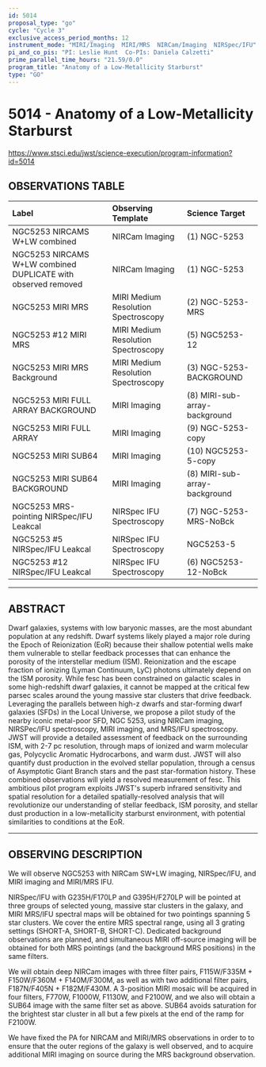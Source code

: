 ```yaml
---
id: 5014
proposal_type: "go"
cycle: "Cycle 3"
exclusive_access_period_months: 12
instrument_mode: "MIRI/Imaging  MIRI/MRS  NIRCam/Imaging  NIRSpec/IFU"
pi_and_co_pis: "PI: Leslie Hunt  Co-PIs: Daniela Calzetti"
prime_parallel_time_hours: "21.59/0.0"
program_title: "Anatomy of a Low-Metallicity Starburst"
type: "GO"
---
```

# 5014 - Anatomy of a Low-Metallicity Starburst
https://www.stsci.edu/jwst/science-execution/program-information?id=5014
## OBSERVATIONS TABLE
| Label                                                     | Observing Template                     | Science Target             |
| :-------------------------------------------------------- | :------------------------------------- | :------------------------- |
| NGC5253 NIRCAMS W+LW combined                           | NIRCam Imaging                         | (1) NGC-5253               |
| NGC5253 NIRCAMS W+LW combined DUPLICATE with observed removed | NIRCam Imaging                         | (1) NGC-5253               |
| NGC5253 MIRI MRS                                          | MIRI Medium Resolution Spectroscopy    | (2) NGC-5253-MRS           |
| NGC5253 #12 MIRI MRS                                      | MIRI Medium Resolution Spectroscopy    | (5) NGC5253-12             |
| NGC5253 MIRI MRS Background                               | MIRI Medium Resolution Spectroscopy    | (3) NGC-5253-BACKGROUND    |
| NGC5253 MIRI FULL ARRAY BACKGROUND                        | MIRI Imaging                           | (8) MIRI-sub-array-background |
| NGC5253 MIRI FULL ARRAY                                   | MIRI Imaging                           | (9) NGC-5253-copy          |
| NGC5253 MIRI SUB64                                        | MIRI Imaging                           | (10) NGC5253-5-copy        |
| NGC5253 MIRI SUB64 BACKGROUND                             | MIRI Imaging                           | (8) MIRI-sub-array-background |
| NGC5253 MRS-pointing NIRSpec/IFU Leakcal                  | NIRSpec IFU Spectroscopy               | (7) NGC-5253-MRS-NoBck     |
| NGC5253 #5 NIRSpec/IFU Leakcal                            | NIRSpec IFU Spectroscopy               | NGC5253-5                  |
| NGC5253 #12 NIRSpec/IFU Leakcal                           | NIRSpec IFU Spectroscopy               | (6) NGC5253-12-NoBck       |

---

## ABSTRACT

Dwarf galaxies, systems with low baryonic masses, are the most abundant population at any redshift. Dwarf systems likely played a major role during the Epoch of Reionization (EoR) because their shallow potential wells make them vulnerable to stellar feedback processes that can enhance the porosity of the interstellar medium (ISM). Reionization and the escape fraction of ionizing (Lyman Continuum, LyC) photons ultimately depend on the ISM porosity. While fesc has been constrained on galactic scales in some high-redshift dwarf galaxies, it cannot be mapped at the critical few parsec scales around the young massive star clusters that drive feedback. Leveraging the parallels between high-z dwarfs and star-forming dwarf galaxies (SFDs) in the Local Universe, we propose a pilot study of the nearby iconic metal-poor SFD, NGC 5253, using NIRCam imaging, NIRSPec/IFU spectroscopy, MIRI imaging, and MRS/IFU spectroscopy. JWST will provide a detailed assessment of feedback on the surrounding ISM, with 2-7 pc resolution, through maps of ionized and warm molecular gas, Polycyclic Aromatic Hydrocarbons, and warm dust. JWST will also quantify dust production in the evolved stellar population, through a census of Asymptotic Giant Branch stars and the past star-formation history. These combined observations will yield a resolved measurement of fesc. This ambitious pilot program exploits JWST's superb infrared sensitivity and spatial resolution for a detailed spatially-resolved analysis that will revolutionize our understanding of stellar feedback, ISM porosity, and stellar dust production in a low-metallicity starburst environment, with potential similarities to conditions at the EoR.

---

## OBSERVING DESCRIPTION

We will observe NGC5253 with NIRCam SW+LW imaging, NIRSpec/IFU, and MIRI imaging and MIRI/MRS IFU.

NIRSpec/IFU with G235H/F170LP and G395H/F270LP will be pointed at three groups of selected young, massive star clusters in the galaxy, and MIRI MRS/IFU spectral maps will be obtained for two pointings spanning 5 star clusters. We cover the entire MRS spectral range, using all 3 grating settings (SHORT-A, SHORT-B, SHORT-C). Dedicated background observations are planned, and simultaneous MIRI off-source imaging will be obtained for both MRS pointings (and the background MRS positions) in the same filters.

We will obtain deep NIRCam images with three filter pairs, F115W/F335M + F150W/F360M + F140M/F300M, as well as with two additional filter pairs, F187N/F405N + F182M/F430M. A 3-position MIRI mosaic will be acquired in four filters, F770W, F1000W, F1130W, and F2100W, and we also will obtain a SUB64 image with the same filter set as above. SUB64 avoids saturation for the brightest star cluster in all but a few pixels at the end of the ramp for F2100W.

We have fixed the PA for NIRCAM and MIRI/MRS observations in order to to ensure that the outer regions of the galaxy is well observed, and to acquire additional MIRI imaging on source during the MRS background observation.